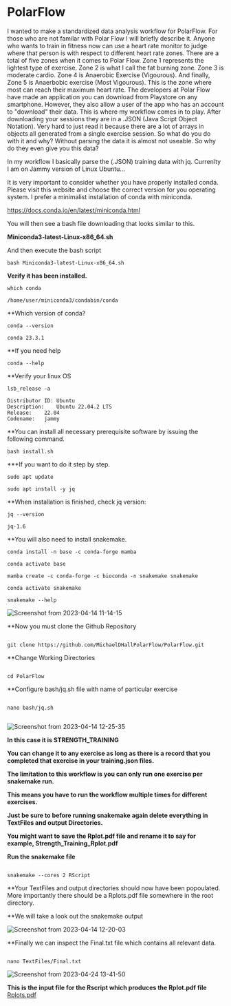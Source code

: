 # PolarFlow

I wanted to make a standardized data analysis workflow for PolarFlow. For those who are not familar with Polar Flow I will briefly describe it. Anyone who wants to train in fitness now can use a heart rate monitor to judge where that person is with respect to different heart rate zones. There are a total of five zones when it comes to Polar Flow. Zone 1 represents the lightest type of exercise. Zone 2 is what I call the fat burning zone. Zone 3 is moderate cardio. Zone 4 is Anaerobic Exercise (Vigourous). And finally, Zone 5 is Anaerbobic exercise (Most Vigourous). This is the zone where most can reach their maximum heart rate. The developers at Polar Flow have made an application you can download from Playstore on any smartphone. However, they also allow a user of the app who has an account to "download" their data. This is where my workflow comes in to play. After downloading your sessions they are in a .JSON (Java Script Object Notation). Very hard to just read it because there are a lot of arrays in objects all generated from a single exercise session. So what do you do with it and why? Without parsing the data it is almost not useable. So why do they even give you this data? 

In my workflow I basically parse the (.JSON) training data with jq. Currenlty I am on Jammy version of Linux Ubuntu...

It is very important to consider whether you have properly installed conda. Please visit this website and choose the correct version for you operating system. I prefer a minimalist installation of conda with miniconda.

https://docs.conda.io/en/latest/miniconda.html

You will then see a bash file downloading that looks similar to this.

**Miniconda3-latest-Linux-x86_64.sh**

And then execute the bash script

```
bash Miniconda3-latest-Linux-x86_64.sh
```
**Verify it has been installed.**

```
which conda

/home/user/miniconda3/condabin/conda

```
**Which version of conda?

```
conda --version

conda 23.3.1

```

**If you need help

```
conda --help

```

**Verify your linux OS

```
lsb_release -a

Distributor ID:	Ubuntu
Description:	Ubuntu 22.04.2 LTS
Release:	22.04
Codename:	jammy

```
**You can install all necessary prerequisite software by issuing the following command.

```
bash install.sh

```


***If you want to do it step by step.

```
sudo apt update

sudo apt install -y jq

```
**When installation is finished, check jq version:

```
jq --version

jq-1.6

```
**You will also need to install snakemake.

```
conda install -n base -c conda-forge mamba

conda activate base

mamba create -c conda-forge -c bioconda -n snakemake snakemake

conda activate snakemake

snakemake --help

```

![Screenshot from 2023-04-14 11-14-15](https://user-images.githubusercontent.com/129086783/232099338-d7443b3e-8f83-4b96-9211-34a2b0096799.png)


**Now you must clone the Github Repository

```

git clone https://github.com/MichaelDHallPolarFlow/PolarFlow.git

```

**Change Working Directories

```

cd PolarFlow

```

**Configure bash/jq.sh file with name of particular exercise

```

nano bash/jq.sh


```

![Screenshot from 2023-04-14 12-25-35](https://user-images.githubusercontent.com/129086783/232114737-eb9956e1-a2ee-4c90-a191-edbaba2fcd08.png)

**In this case it is STRENGTH_TRAINING**

**You can change it to any exercise as long as there is a record that you completed that exercise in your training.json files.**

**The limitation to this workflow is you can only run one exercise per snakemake run.**

**This means you have to run the workflow multiple times for different exercises.**

**Just be sure to before running snakemake again delete everything in TextFiles and output Directories.**

**You might want to save the Rplot.pdf file and rename it to say for example, Strength_Training_Rplot.pdf**

**Run the snakemake file**

```

snakemake --cores 2 RScript

```

**Your TextFiles and output directories should now have been popoulated. More importantly there should be a Rplots.pdf file somewhere in the root directory.

**We will take a look out the snakemake output


![Screenshot from 2023-04-14 12-20-03](https://user-images.githubusercontent.com/129086783/232113682-fba2b1dd-4471-48ce-802e-5c1a49495351.png)


**Finally we can inspect the Final.txt file which contains all relevant data.

```

nano TextFiles/Final.txt

```
![Screenshot from 2023-04-24 13-41-50](https://user-images.githubusercontent.com/129086783/234087060-30c45558-1d52-4065-95bc-485539153f23.png)



**This is the input file for the Rscript which produces the Rplot.pdf file**
[Rplots.pdf](https://github.com/MichaelDHallPolarFlow/PolarFlow/files/11235560/Rplots.pdf)


